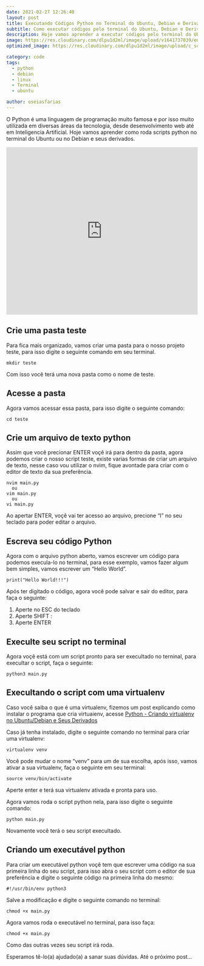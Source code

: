 ```yaml
---
date: 2021-02-27 12:26:40
layout: post
title: Executando Códigos Python no Terminal do Ubuntu, Debian e Derivados.
subtitle: Como executar códigos pelo terminal do Ubuntu, Debian e Derivados.
description: Hoje vamos aprender a executar códigos pelo terminal do Ubuntu, Debian e seus derivados.
image: https://res.cloudinary.com/dlpu1d2ml/image/upload/v1641737039/enghash/terminal_ufdzbj.png
optimized_image: https://res.cloudinary.com/dlpu1d2ml/image/upload/c_scale,w_380/v1641737039/enghash/terminal_ufdzbj.png

category: code
tags:
  - python
  - debian
  - linux
  - Terminal
  - ubuntu

author: oseiasfarias
---
```


O Python é uma linguagem de programação muito famosa e por isso muito utilizada em diversas áreas da tecnologia, desde desenvolvimento web até em Inteligencia Artificial. Hoje vamos aprender como roda scripts python no terminal do Ubuntu ou no Debian e seus derivados.

<div class="embad">
    <iframe width="100%" height="440" src="https://www.youtube.com/embed/SJUwHDc59yo" title="YouTube video player" frameborder="0" allow="accelerometer; autoplay; clipboard-write; encrypted-media; gyroscope; picture-in-picture" allowfullscreen></iframe>
</div>

## **Crie uma pasta teste**

Para fica mais organizado, vamos criar uma pasta para o nosso projeto teste, para isso digite o seguinte comando em seu terminal.

```shell
mkdir teste
```

Com isso você terá uma nova pasta como o nome de teste.

## **Acesse a pasta**

Agora vamos acessar essa pasta, para isso digite o seguinte comando:

```shell
cd teste
```

## **Crie um arquivo de texto python**

Assim que você precionar ENTER voçê irá para dentro da pasta, agora podemos criar o nosso script teste, existe varias formas de criar um arquivo de texto, nesse caso vou utilizar o nvim, fique avontade para criar com o editor de texto da sua preferência.

```shell
nvim main.py
  ou
vim main.py
  ou
vi main.py
```

Ao apertar ENTER, voçê vai ter acesso ao arquivo, precione “I” no seu teclado para poder editar o arquivo.

## **Escreva seu código Python**

Agora com o arquivo python aberto, vamos escrever um código para podemos execula-lo no terminal, para esse exemplo, vamos fazer algum bem simples, vamos escrever um “Hello World”.

```shell
print("Hello World!!!")
```

Após ter digitado o código, agora você pode salvar e sair do editor, para faça o seguinte:

1. Aperte no ESC do teclado
2. Aperte SHIFT :
3. Aperte ENTER

## **Execulte seu script no terminal**

Agora voçê está com um script pronto para ser execultado no terninal, para execultar o script, faça o seguinte:

```shell
python3 main.py
```

## **Execultando o script com uma virtualenv**

Caso você saiba o que é uma virtualenv, fizemos um post explicando como instalar o programa que cria virtuaienv, acesse <a href="https://enghash.github.io/python-criando-virtualenv-no-ubuntu/" target="_blank">Python - Criando virtualenv no Ubuntu/Debian e Seus Derivados</a>

Caso já tenha instalado, digite o seguinte comando no terminal para criar uma virtualenv:

```shell
virtualenv venv
```

Você pode mudar o nome “venv” para um de sua escolha, após isso, vamos ativar a sua virtualenv, faça o seguinte em seu terminal:

```shell
source venv/bin/activate
```

Aperte enter e terá sua virtualenv ativada e pronta para uso.

Agora vamos roda o script python nela, para isso digite o seguinte comando:

```shell
python main.py
```

Novamente você terá o seu script execultado.

## **Criando um executável python**

Para criar um executável python voçê tem que escrever uma código na sua primeira linha do seu script, para isso abra o seu script com o editor de sua preferência e digite o seguinte código na primeira linha do mesmo:

```shell
#!/usr/bin/env python3
```

Salve a modificação e digite o seguinte comando no terminal:

```shell
chmod +x main.py
```

Agora vamos roda o executável no terminal, para isso faça:

```shell
chmod +x main.py
```

Como das outras vezes seu script irá roda.


Esperamos tê-lo(a) ajudado(a) a sanar suas dúvidas. Até o próximo post…



